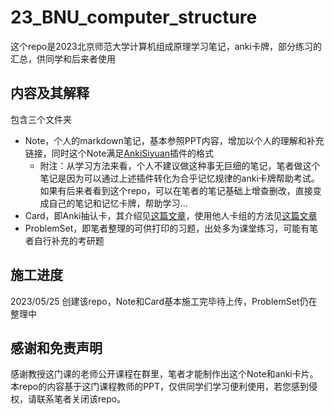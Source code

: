 # 23_BNU_computer_structure
这个repo是2023北京师范大学计算机组成原理学习笔记，anki卡牌，部分练习的汇总，供同学和后来者使用
## 内容及其解释
包含三个文件夹
- Note，个人的markdown笔记，基本参照PPT内容，增加以个人的理解和补充链接，同时这个Note满足[AnkiSiyuan](https://github.com/Clouder0/AnkiSiyuan)插件的格式
  - 附注：从学习方法来看，个人不建议做这种事无巨细的笔记，笔者做这个笔记是因为可以通过上述插件转化为合乎记忆规律的anki卡牌帮助考试。如果有后来者看到这个repo，可以在笔者的笔记基础上增查删改，直接变成自己的笔记和记忆卡牌，帮助学习...
- Card，即Anki抽认卡，其介绍见[这篇文章](https://zhuanlan.zhihu.com/p/61564332)，使用他人卡组的方法见[这篇文章](https://zhuanlan.zhihu.com/p/168386543)
- ProblemSet，即笔者整理的可供打印的习题，出处多为课堂练习，可能有笔者自行补充的考研题

## 施工进度
2023/05/25 创建该repo，Note和Card基本施工完毕待上传，ProblemSet仍在整理中

## 感谢和免责声明
 
感谢教授这门课的老师公开课程在群里，笔者才能制作出这个Note和anki卡片。本repo的内容基于这门课程教师的PPT，仅供同学们学习便利使用，若您感到侵权，请联系笔者关闭该repo。
